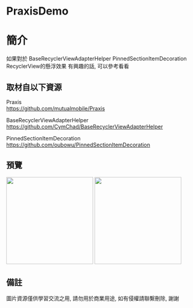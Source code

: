 # PraxisDemo

簡介
==================================
如果對於 BaseRecyclerViewAdapterHelper PinnedSectionItemDecoration RecyclerView的懸浮效果 有興趣的話, 可以參考看看                                   

取材自以下資源
--------
Praxis                                                                 
https://github.com/mutualmobile/Praxis    

BaseRecyclerViewAdapterHelper                                                                 
https://github.com/CymChad/BaseRecyclerViewAdapterHelper   

PinnedSectionItemDecoration                                                                 
https://github.com/oubowu/PinnedSectionItemDecoration

預覽
--------
<p align="left">
  <img src="https://i.imgur.com/z47W46e.png" width="230"/>
  <img src="https://i.imgur.com/No3Q2iK.png" width="230"/>
</p> 

備註
--------
圖片資源僅供學習交流之用, 請勿用於商業用途, 如有侵權請聯繫刪除, 謝謝
